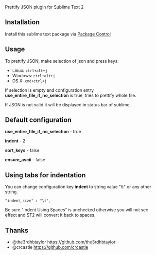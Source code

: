 Prettify JSON plugin for Sublime Text 2

## Installation
Install this sublime text package via [Package Control](http://wbond.net/sublime_packages/package_control)

## Usage
To prettify JSON, make selection of json and press keys:

- Linux: `ctrl+alt+j`
- Windows: `ctrl+alt+j`
- OS X: `cmd+ctrl+j`

If selection is empty and configuration entry **use_entire_file_if_no_selection** is true, tries to prettify whole file.

If JSON is not valid it will be displayed in status bar of sublime.

## Default configuration

**use_entire_file_if_no_selection** - true

**indent** - 2

**sort_keys** - false

**ensure_ascii** - false

## Using tabs for indentation

You can change configuration key **indent** to string value "\t" or any other string.

```
"indent_size" : "\t",
```

Be sure "Indent Using Spaces" is unchecked otherwise you will not see effect and ST2 will convert it back to spaces.

## Thanks

- @the3rdhbtaylor https://github.com/the3rdhbtaylor
- @crcastle https://github.com/crcastle
